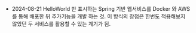 
* 2024-08-21 
	HelloWorld 만 표시하는 Spring 기반 웹서비스를 Docker 와 AWS 를 통해 배포한 뒤 추가기능을 개발 하는 것. 이 방식의 장점은 한번도 적용해보지 않았던 두 서비스를 활용할 수 있는 계기가 됨.
	